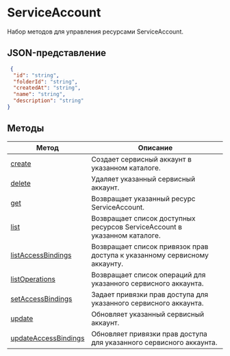 # ServiceAccount
Набор методов для управления ресурсами ServiceAccount.
## JSON-представление
```json 
 {
  "id": "string",
  "folderId": "string",
  "createdAt": "string",
  "name": "string",
  "description": "string"
}
```

## Методы
Метод | Описание
--- | ---
[create](create.md) | Создает сервисный аккаунт в указанном каталоге.
[delete](delete.md) | Удаляет указанный сервисный аккаунт.
[get](get.md) | Возвращает указанный ресурс ServiceAccount.
[list](list.md) | Возвращает список доступных ресурсов ServiceAccount в указанном каталоге.
[listAccessBindings](listAccessBindings.md) | Возвращает список привязок прав доступа к указанному сервисному аккаунту.
[listOperations](listOperations.md) | Возвращает список операций для указанного сервисного аккаунта.
[setAccessBindings](setAccessBindings.md) | Задает привязки прав доступа для указанного сервисного аккаунта.
[update](update.md) | Обновляет указанный сервисный аккаунт.
[updateAccessBindings](updateAccessBindings.md) | Обновляет привязки прав доступа для указанного сервисного аккаунта.